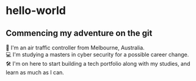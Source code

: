 # hello-world
## Commencing my adventure on the git
🛫 I'm an air traffic controller from Melbourne, Australia.  
💻 I'm studying a masters in cyber security for a possible career change.  
🛠 I'm on here to start building a tech portfolio along with my studies, and learn as much as I can.  
